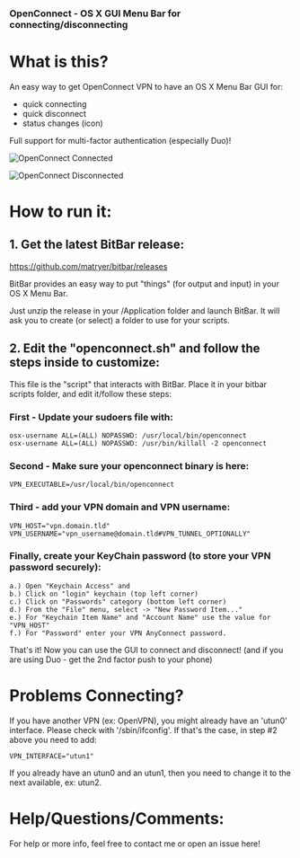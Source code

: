 ### OpenConnect - OS X GUI Menu Bar for connecting/disconnecting

# What is this?

An easy way to get OpenConnect VPN to have an OS X Menu Bar GUI for:
* quick connecting
* quick disconnect
* status changes (icon)

Full support for multi-factor authentication (especially Duo)!

![OpenConnect Connected](https://github.com/ventz/openconnect-gui-menu-bar/blob/master/images/vpn-connected.png)

![OpenConnect Disconnected](https://github.com/ventz/openconnect-gui-menu-bar/blob/master/images/vpn-disconnected.png)

# How to run it:

## 1. Get the latest BitBar release:
https://github.com/matryer/bitbar/releases

BitBar provides an easy way to put "things" (for output and input) in your OS X Menu Bar.

Just unzip the release in your /Application folder and launch BitBar.
It will ask you to create (or select) a folder to use for your scripts.

## 2. Edit the "openconnect.sh" and follow the steps inside to customize:

This file is the "script" that interacts with BitBar. Place
it in your bitbar scripts folder, and edit it/follow these steps:

### First - Update your sudoers file with:
```
osx-username ALL=(ALL) NOPASSWD: /usr/local/bin/openconnect
osx-username ALL=(ALL) NOPASSWD: /usr/bin/killall -2 openconnect
```

### Second - Make sure your openconnect binary is here:
```
VPN_EXECUTABLE=/usr/local/bin/openconnect
```

### Third - add your VPN domain and VPN username:
```
VPN_HOST="vpn.domain.tld"
VPN_USERNAME="vpn_username@domain.tld#VPN_TUNNEL_OPTIONALLY"
```

### Finally, create your KeyChain password (to store your VPN password securely):
```
a.) Open "Keychain Access" and
b.) Click on "login" keychain (top left corner)
c.) Click on "Passwords" category (bottom left corner)
d.) From the "File" menu, select -> "New Password Item..."
e.) For "Keychain Item Name" and "Account Name" use the value for "VPN_HOST"
f.) For "Password" enter your VPN AnyConnect password.
```

That's it! Now you can use the GUI to connect and disconnect!
(and if you are using Duo - get the 2nd factor push to your phone)


# Problems Connecting?

If you have another VPN (ex: OpenVPN), you might already have an
'utun0' interface. Please check with '/sbin/ifconfig'. If that's the
case, in step #2 above you need to add:

```
VPN_INTERFACE="utun1"
```

If you already have an utun0 and an utun1, then you need to
change it to the next available, ex: utun2.

# Help/Questions/Comments:
For help or more info, feel free to contact me or open an issue here!
